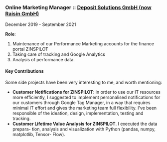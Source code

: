 ### Online Marketing Manager :: [Deposit Solutions GmbH (now Raisin GmbH)](https://www.weltsparen.de/)
<p class='date'>December 2019 - September 2021</p>

**Role**:
1. Maintenance of our Performance Marketing accounts for the finance portal ZINSPILOT
2. Taking care of tracking and Google Analytics
3. Analysis of performance data.

#### Key Contributions
Some side projects have been very interesting to me, and worth
mentioning:
- **Customer Notifications for ZINSPILOT**: in order to use our IT resources more
efficiently, I suggested to implement personalised notifications for our customers
through Google Tag Manager, in a way that requires minimal IT effort and gives
the marketing team full flexibility. I’ve been responsible of the ideation, design,
implementation, testing and tracking.
- **Customer Lifetime Value Analysis for ZINSPILOT**. I executed the data prepara-
tion, analysis and visualization with Python (pandas, numpy, matplotlib, Tensor-
Flow).